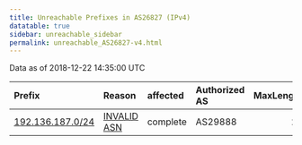 ```yaml
---
title: Unreachable Prefixes in AS26827 (IPv4)
datatable: true
sidebar: unreachable_sidebar
permalink: unreachable_AS26827-v4.html
---
```


Data as of 2018-12-22 14:35:00 UTC


<div class="datatable-begin"></div>

| Prefix                                                     | Reason                                                                                                  | affected   | Authorized AS   |   MaxLength | Anchor                           |   unreachable /24s |
|:-----------------------------------------------------------|:--------------------------------------------------------------------------------------------------------|:-----------|:----------------|------------:|:---------------------------------|-------------------:|
| [192.136.187.0/24](https://stat.ripe.net/192.136.187.0/24) | [INVALID ASN](https://rpki-validator.ripe.net/announcement-preview?asn=AS26827&prefix=192.136.187.0/24) | complete   | AS29888         |          24 | [ARIN](unreachable_ARIN-v4.html) |                  1 |

<div class="datatable-end"></div>